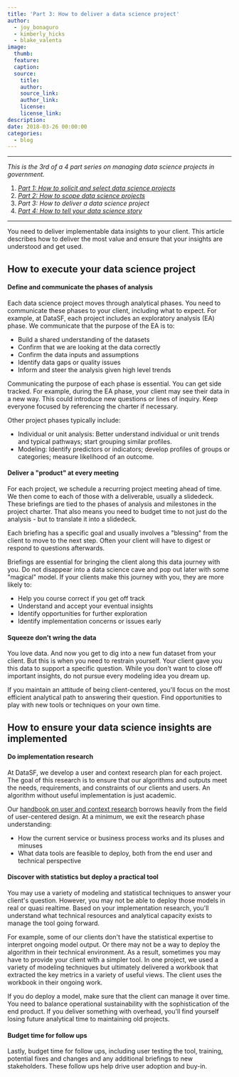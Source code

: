 ```yaml
---
title: 'Part 3: How to deliver a data science project'
author:
  - joy_bonaguro
  - kimberly_hicks
  - blake_valenta
image:
  thumb:
  feature:
  caption:
  source:
    title:
    author:
    source_link:
    author_link:
    license:
    license_link:
description:
date: 2018-03-26 00:00:00
categories:
  - blog
---
```


---

*This is the 3rd of a 4 part series on managing data science projects in government.*

1. [*Part 1: How to solicit and select data science projects*](/blog/part-1-how-to-solicit-and-select-data-science-projects/)
2. [*Part 2: How to scope data science projects*](/blog/part-2-how-to-scope-data-science-projects/)
3. *Part 3: How to deliver a data science project*
4. [*Part 4: How to tell your data science story*](/blog/part-4-how-to-tell-your-data-science-story/)

---

You need to deliver implementable data insights to your client. This article describes how to deliver the most value and ensure that your insights are understood and get used.

## How to execute your data science project

#### **Define and communicate the phases of analysis**

Each data science project moves through analytical phases. You need to communicate these phases to your client, including what to expect. For example, at DataSF, each project includes an exploratory analysis (EA) phase. We communicate that the purpose of the EA is to:

* Build a shared understanding of the datasets
* Confirm that we are looking at the data correctly
* Confirm the data inputs and assumptions
* Identify data gaps or quality issues
* Inform and steer the analysis given high level trends

Communicating the purpose of each phase is essential. You can get side tracked. For example, during the EA phase, your client may see their data in a new way. This could introduce new questions or lines of inquiry. Keep everyone focused by referencing the charter if necessary.

Other project phases typically include:

* Individual or unit analysis: Better understand individual or unit trends and typical pathways; start grouping similar profiles.
* Modeling: Identify predictors or indicators; develop profiles of groups or categories; measure likelihood of an outcome.

#### **Deliver a "product" at every meeting**

For each project, we schedule a recurring project meeting ahead of time. We then come to each of those with a deliverable, usually a slidedeck. These briefings are tied to the phases of analysis and milestones in the project charter. That also means you need to budget time to not just do the analysis - but to translate it into a slidedeck.

Each briefing has a specific goal and usually involves a "blessing" from the client to move to the next step. Often your client will have to digest or respond to questions afterwards.

Briefings are essential for bringing the client along this data journey with you. Do not disappear into a data science cave and pop out later with some "magical" model. If your clients make this journey with you, they are more likely to:

* Help you course correct if you get off track
* Understand and accept your eventual insights
* Identify opportunities for further exploration
* Identify implementation concerns or issues early

#### **Squeeze don't wring the data**

You love data. And now you get to dig into a new fun dataset from your client. But this is when you need to restrain yourself. Your client gave you this data to support a specific question. While you don't want to close off important insights, do not pursue every modeling idea you dream up.

If you maintain an attitude of being client-centered, you'll focus on the most efficient analytical path to answering their question. Find opportunities to play with new tools or techniques on your own time.

## How to ensure your data science insights are implemented

#### **Do implementation research**

At DataSF, we develop a user and context research plan for each project. The goal of this research is to ensure that our algorithms and outputs meet the needs, requirements, and constraints of our clients and users. An algorithm without useful implementation is just academic.

Our [handbook on user and context research](https://docs.google.com/document/d/1sF3BwH4Z6yDZMoK-bAJ4CnopdmZ_TgdmqqBysHMAFCw/edit?usp=sharing) borrows heavily from the field of user-centered design. At a minimum, we exit the research phase understanding:

* How the current service or business process works and its pluses and minuses
* What data tools are feasible to deploy, both from the end user and technical perspective

#### **Discover with statistics but deploy a practical tool**

You may use a variety of modeling and statistical techniques to answer your client's question. However, you may not be able to deploy those models in real or quasi realtime. Based on your implementation research, you'll understand what technical resources and analytical capacity exists to manage the tool going forward.

For example, some of our clients don't have the statistical expertise to interpret ongoing model output. Or there may not be a way to deploy the algorithm in their technical environment. As a result, sometimes you may have to provide your client with a simpler tool. In one project, we used a variety of modeling techniques but ultimately delivered a workbook that extracted the key metrics in a variety of useful views. The client uses the workbook in their ongoing work.

If you do deploy a model, make sure that the client can manage it over time. You need to balance operational sustainability with the sophistication of the end product. If you deliver something with overhead, you'll find yourself losing future analytical time to maintaining old projects.

#### **Budget time for follow ups**

Lastly, budget time for follow ups, including user testing the tool, training, potential fixes and changes and any additional briefings to new stakeholders. These follow ups help drive user adoption and buy-in.